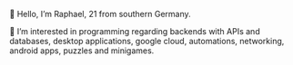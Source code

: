  👋 Hello, I’m Raphael, 21 from southern Germany.  

 👀 I’m interested in programming regarding backends with APIs and databases, desktop applications, google cloud, automations, networking, android apps, puzzles and minigames.
